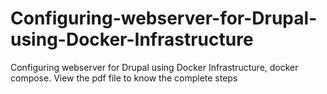 # Configuring-webserver-for-Drupal-using-Docker-Infrastructure
Configuring webserver for Drupal using Docker Infrastructure, docker compose. View the pdf file to know the complete steps

